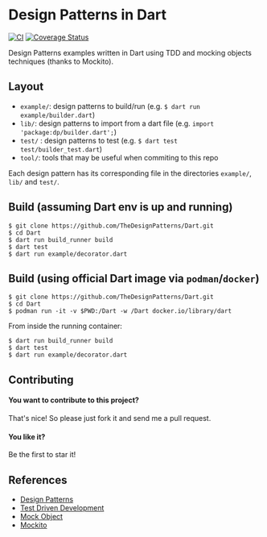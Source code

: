 # Design Patterns in Dart

[![CI](https://github.com/TheDesignPatterns/Dart/actions/workflows/dart.yml/badge.svg)](https://github.com/TheDesignPatterns/Dart/actions/workflows/dart.yml) [![Coverage Status](https://coveralls.io/repos/github/TheDesignPatterns/Dart/badge.svg?branch=main&kill_cache=1)](https://coveralls.io/github/TheDesignPatterns/Dart?branch=main)

Design Patterns examples written in Dart using TDD and mocking objects techniques (thanks to Mockito).

## Layout

* `example/`: design patterns to build/run (e.g. ```$ dart run example/builder.dart```)
* `lib/`: design patterns to import from a dart file (e.g. ```import 'package:dp/builder.dart';```)
* `test/` : design patterns to test (e.g. ```$ dart test test/builder_test.dart```)
* `tool/`: tools that may be useful when commiting to this repo

Each design pattern has its corresponding file in the directories `example/`, `lib/` and `test/`.

## Build (assuming Dart env is up and running)

```
$ git clone https://github.com/TheDesignPatterns/Dart.git
$ cd Dart
$ dart run build_runner build
$ dart test
$ dart run example/decorator.dart
```

## Build (using official Dart image via ```podman```/```docker```)

```
$ git clone https://github.com/TheDesignPatterns/Dart.git
$ cd Dart
$ podman run -it -v $PWD:/Dart -w /Dart docker.io/library/dart
```
From inside the running container:
```
$ dart run build_runner build
$ dart test
$ dart run example/decorator.dart
```

## Contributing

#### You want to contribute to this project?
That's nice! So please just fork it and send me a pull request.

#### You like it?
Be the first to star it!

## References
- [Design Patterns](https://en.wikipedia.org/wiki/Design_Patterns)
- [Test Driven Development](https://en.wikipedia.org/wiki/Test-driven_development)
- [Mock Object](https://en.wikipedia.org/wiki/Mock_object)
- [Mockito](https://pub.dev/packages/mockito)
